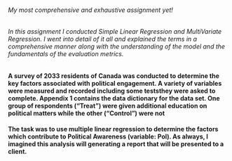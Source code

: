 ###### My most comprehensive and exhaustive assignment yet! 
###### In this assignment I conducted Simple Linear Regression and MultiVariate Regression. I went into detail of it all and explained the terms in a comprehensive manner along with the understanding of the model and the fundamentals of the evaluation metrics. 

#### A survey of 2033 residents of Canada was conducted to determine the key factors associated with political engagement. A variety of variables were measured and recorded including some teststhey  were asked to complete. Appendix 1 contains the data dictionary for the data set. One group of  respondents (“Treat”) were given additional education on political matters while the other  (“Control”) were not 
#### The task was to use multiple linear regression to determine the factors which contribute to Political Awareness (variable: Pol). As always, I imagined this analysis will generating a report that will be presented to a client.
